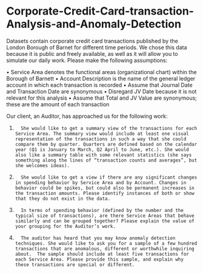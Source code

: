 # Corporate-Credit-Card-transaction-Analysis-and-Anomaly-Detection

Datasets contain corporate credit card transactions published by the London Borough of Barnet for different time periods. We chose this data because it is public and freely available, as well as it will allow you to simulate our daily work. 
Please make the following assumptions:
 
•         Service Area denotes the functional areas (organizational chart) within the Borough of Barnett
•         Account Description is the name of the general ledger account in which each transaction is recorded
•         Assume that Journal Date and Transaction Date are synonymous
•         Disregard JV Date because it is not relevant for this analysis
•         Assume that Total and JV Value are synonymous; these are the amount of each transaction

Our client, an Auditor, has approached us for the following work:
 
1.       She would like to get a summary view of the transactions for each Service Area. The summary view would include at least one visual representation of the transactions in such a way that she could compare them by quarter. Quarters are defined based on the calendar year (Q1 is January to March, Q2 April to June, etc.). She would also like a summary table with some relevant statistics (she says something along the lines of “transaction counts and averages”, but she welcomes ideas).
2.       She would like to get a view if there are any significant changes in spending behavior by Service Area and by Account. Changes in behavior could be spikes, but could also be permanent increases in the transaction amounts. Please identify instances of both or show that they do not exist in the data.
3.       In terms of spending behavior (defined by the number and the typical size of transactions), are there Service Areas that behave similarly and can be grouped together? Please explain the value of your grouping for the Auditor’s work.
4.       The auditor has heard that you may know anomaly detection techniques. She would like to ask you for a sample of a few hundred transactions that are anomalous, different or worthwhile inquiring about.  The sample should include at least five transactions for each Service Area. Please provide this sample, and explain why these transactions are special or different.
